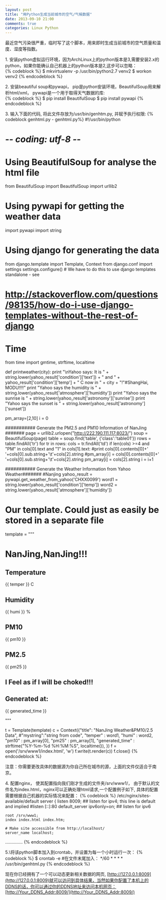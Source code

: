 ```yaml
---
layout: post
title: "用Python生成当前城市的空气/气候数据"
date: 2013-09-10 21:00
comments: true
categories: Linux Python
---
```

最近空气污染很严重，临时写了这个脚本，用来即时生成当前城市的空气质量和温度、湿度等指数。

1\. 安装python虚拟运行环境，因为ArchLinux上的python版本是3,需要安装2.x的python，如果你能确认自己机器上的python版本是2,这步可以忽略：  
{% codeblock %}
$ mkvirtualenv -p /usr/bin/python2.7 venv2
$ workon venv2
{% endcodeblock %}

2\. 安装beautiful soup和pywapi， pip是python安装环境，BeautifulSoup用来解析html/xml， pywapi是一个用于取得天气数据的库:  
{% codeblock %}
$ pip install BeautifulSoup 
$ pip install pywapi
{% endcodeblock %}

3\. 输入下面的代码, 将此文件存放为/usr/bin/genhtm.py, 并赋予执行权限:
{% codeblock genhtml.py - genhtml.py%}
#!/usr/bin/python
# -*- coding: utf-8 -*-
# Using BeautifulSoup for analyse the html file
from BeautifulSoup import BeautifulSoup
import urllib2
# Using pywapi for getting the weather data
import pywapi
import string
# Using django for generating the data
from django.template import Template, Context
from django.conf import settings
settings.configure() # We have to do this to use django templates standalone - see
# http://stackoverflow.com/questions/98135/how-do-i-use-django-templates-without-the-rest-of-django
# Time
from time import gmtime, strftime, localtime

def printweather(city):
	print "\nYahoo says: It is " + string.lower(yahoo_result['condition']['text']) + " and " + yahoo_result['condition']['temp'] + " C now in " + city + "!"#ShangHai, MODU!!!!"
	print "Yahoo says the humidity is " + string.lower(yahoo_result['atmosphere']['humidity'])
	print "Yahoo says the sunrise is " + string.lower(yahoo_result['astronomy']['sunrise'])
	print "Yahoo says the sunset is " + string.lower(yahoo_result['astronomy']['sunset'])

pm_array=[2,10]
i = 0

########### Generate the PM2.5 and PM10 Information of NanJing #######
page = urllib2.urlopen("http://222.190.111.117:8023/")
soup = BeautifulSoup(page)
table = soup.find('table', {'class':'table01'})
rows = table.findAll('tr')
for tr in rows:
	cols = tr.findAll('td')
	if len(cols) >=4 and "PM" in cols[0].text and "1" in cols[1].text:
		#print cols[0].contents[0]+' '+cols[0].sub.string+'\t'+cols[2].string
		#pm_array[i] = cols[0].contents[0]+' '+cols[0].sub.string+'\t'+cols[2].string
		pm_array[i] = cols[2].string
		i = i+1

########### Generate the Weather Information from Yahoo Weather#######
#Nanjing
yahoo_result = pywapi.get_weather_from_yahoo('CHXX0099')
word1 = string.lower(yahoo_result['condition']['temp'])
word2 = string.lower(yahoo_result['atmosphere']['humidity'])

# Our template. Could just as easily be stored in a separate file
template = """
<html>
<head>
<title>{{ title }}</title>
</head>
<body>
<h1>NanJing,NanJing!!!</h1>
<h2>Temperature</h2>
<p>{{ temper }} C</p>
<h2>Humidity</h2>
<p>{{ humi }} %</p>
<h2>PM10</h2>
<p>{{ pm10 }}</p>
<h2>PM2.5</h2>
<p>{{ pm25 }}</p>
<h2>I Feel as if I will be choked!!!</h2>
<h2>Generated at: </h2>
<p>{{ generated_time }}</p>
</body>
</html>
"""

t = Template(template)
c = Context({"title": "NanJing Weather&PM10/2.5 Data",
             #"mystring":"string from code",
	     "temper" : word1,
	     "humi" : word2,
	     "pm10" : pm_array[0],
	     "pm25" : pm_array[1],
	     "generated_time" : strftime("%Y-%m-%d %H:%M:%S", localtime()),
})
f = open('/srv/www1/index.html', 'w')
f.write(t.render(c))
f.close()
{% endcodeblock %}

注意：你需要更改具体的数据源为你自己所在城市的源，上面的文件仅适合于南京。


4\. 配置nginx， 使其配置指向我们刚才生成的文件夹/srv/www1/， 由于默认的文件名为index.html，nginx可以正确处理html请求,一个配置例子如下, 具体的配置需要根据自己机器的实际情况来配置：
{% codeblock %}
/etc/nginx/sites-available/default
server {
	listen   8009; ## listen for ipv4; this line is default and implied
	#listen   [::]:80 default_server ipv6only=on; ## listen for ipv6

	root /srv/www1;
	index index.html index.htm;

	# Make site accessible from http://localhost/
	server_name localhost;
..............
{% endcodeblock %}

5.\将该python脚本加入到crontab，并设置为每一个小时运行一次：
{% codeblock %}
$ crontab -e
#在文件末尾加入：
*/60 * * * * /usr/bin/genhtml.py
{% endcodeblock %}


现在你已经拥有了一个可以动态更新相关数据的网页, [http://127.0.0.1:8009](http://127.0.0.1:8009)就可以访问到具体结果，当然如果你配置了本机上的DDNS的话，你可以通过你的DDNS地址来访问本机网页：[http://Your_DDNS_Addr:8009/](http://Your_DDNS_Addr:8009/)
